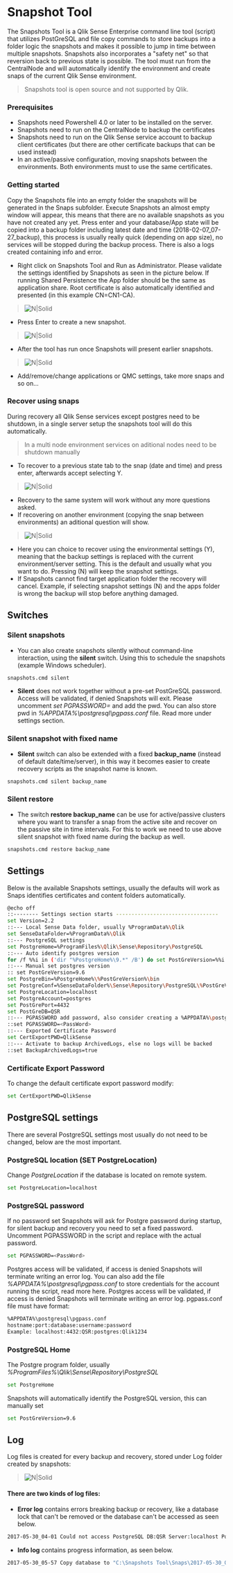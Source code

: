 # Snapshot Tool
The Snapshots Tool is a Qlik Sense Enterprise command line tool (script) that utilizes PostGreSQL and file copy commands to store backups into a folder logic the snapshots and makes it possible to jump in time between multiple snapshots. Snapshots also incorporates a "safety net" so that reversion back to previous state is possible. The tool must run from the CentralNode and will automatically identify the environment and create snaps of the current Qlik Sense environment.

> Snapshots tool is open source and not supported by Qlik.

### Prerequisites
- Snapshots need Powershell 4.0 or later to be installed on the server.
- Snapshots need to run on the CentralNode to backup the certificates
- Snapshots need to run on the Qlik Sense service account to backup client certificates (but there are other certificate backups that can be used instead)
- In an active/passive configuration, moving snapshots between the environments. Both environments must to use the same certificates.

### Getting started
Copy the Snapshots file into an empty folder the snapshots will be generated in the Snaps subfolder. Execute Snapshots an almost empty window will appear, this means that there are no available snapshots as you have not created any yet. Press enter and your database/App state will be copied into a backup folder including latest date and time (2018-02-07_07-27_backup), this process is usually really quick (depending on app size), no services will be stopped during the backup process. There is also a logs created containing info and error.

  - Right click on Snapshots Tool and Run as Administrator. Please validate the settings identified by Snapshots as seen in the picture below. If running Shared Persistence the App folder should be the same as application share. Root certificate is also automatically identified and presented (in this example CN=CN1-CA).
> ![N|Solid](https://raw.githubusercontent.com/QlikDeploymentFramework/Snapshots/master/Images/1.png)
- Press Enter to create a new snapshot.
> ![N|Solid](https://raw.githubusercontent.com/QlikDeploymentFramework/Snapshots/master/Images/2.png)
- After the tool has run once Snapshots will present earlier snapshots.
> ![N|Solid](https://raw.githubusercontent.com/QlikDeploymentFramework/Snapshots/master/Images/3.png)
- Add/remove/change applications or QMC settings, take more snaps and so on... 
### Recover using snaps
During recovery all Qlik Sense services except postgres need to be shutdown, in a single server setup the snapshots tool will do this automatically. 
> In a multi node environment services on aditional nodes need to be shutdown manually
- To recover to a previous state tab to the snap (date and time) and press enter, afterwards accept selecting Y.
> ![N|Solid](https://raw.githubusercontent.com/QlikDeploymentFramework/Snapshots/master/Images/4.png)
- Recovery to the same system will work without any more questions asked.
- If recovering on another environment (copying the snap between environments) an aditional question will show. 
> ![N|Solid](https://raw.githubusercontent.com/QlikDeploymentFramework/Snapshots/master/Images/5.png)
- Here you can choice to recover using the environmental settings (Y), meaning that the backup settings is replaced with the current environment/server setting. This is the default and usually what you want to do. Pressing (N) will keep the snapshot settings.
- If Snapshots cannot find target application folder the recovery will cancel. Example, if selecting snapshot settings (N) and the apps folder is wrong the backup will stop before anything damaged.

## Switches
### Silent snapshots
- You can also create snapshots silently without command-line interaction, using the **silent** switch. Using this to schedule the snapshots (example Windows scheduler).
```sh
snapshots.cmd silent
```
- **Silent** does not work together without a pre-set PostGreSQL password. Access will be validated, if denied Snapshots will exit. Please uncomment *set PGPASSWORD=<PassWord>* and add the pwd. You can also store pwd in *%APPDATA%\postgresql\pgpass.conf* file. Read more under settings section.

### Silent snapshot with fixed name
- **Silent** switch can also be extended with a fixed **backup_name** (instead of default date/time/server), in this way it becomes easier to create recovery scripts as the snapshot name is known.
```sh
snapshots.cmd silent backup_name
```
### Silent restore
- The switch **restore backup_name** can be use for active/passive clusters where you want to transfer a snap from the active site and recover on the passive site in time intervals. For this to work we need to use above silent snapshot with fixed name during the backup as well.
```sh
snapshots.cmd restore backup_name
```
## Settings
Below is the available Snapshots settings, usually the defaults will work as Snaps identifies certificates and content folders automatically.
```sh
@echo off
::-------- Settings section starts ---------------------------------
set Version=2.2
::--- Local Sense Data folder, usually %ProgramData%\Qlik
set SenseDataFolder=%ProgramData%\Qlik
::--- PostgreSQL settings
set PostgreHome=%ProgramFiles%\Qlik\Sense\Repository\PostgreSQL
::--- Auto identify postgres version
for /f %%i in ('dir "%PostgreHome%\9.*" /B') do set PostGreVersion=%%i
::--- Manual set postgres version
:: set PostGreVersion=9.6
set PostgreBin=%PostgreHome%\%PostGreVersion%\bin
set PostgreConf=%SenseDataFolder%\Sense\Repository\PostgreSQL\%PostGreVersion%
set PostgreLocation=localhost
set PostgreAccount=postgres
set PostGrePort=4432
set PostGreDB=QSR
::--- PGPASSWORD add password, also consider creating a %APPDATA%\postgresql\pgpass.conf file
::set PGPASSWORD=<PassWord>
::--- Exported Certificate Password
set CertExportPWD=QlikSense
::--- Activate to backup ArchivedLogs, else no logs will be backed
::set BackupArchivedLogs=true
```
### Certificate Export Password
To change the default certificate export password modify: 
```sh
set CertExportPWD=QlikSense
```
## PostgreSQL settings
There are several PostgreSQL settings most usually do not need to be changed, below are the most important.

### PostgreSQL location (SET PostgreLocation)
Change *PostgreLocation* if the database is located on remote system.
```sh
set PostgreLocation=localhost 
```
### PostgreSQL password
If no password set Snapshots will ask for Postgre password during startup, for silent backup and recovery you need to set a fixed password.
Uncomment PGPASSWORD in the script and replace <PassWord> with the actual password. 
```sh
set PGPASSWORD=<PassWord>
```
Postgres access will be validated, if access is denied Snapshots will terminate writing an error log.
You can also add the file *%APPDATA%\postgresql\pgpass.conf* to store credentials for the account running the script, read more here. Postgres access will be validated, if access is denied Snapshots will terminate writing an error log. pgpass.conf file must have format: 
```sh
%APPDATA%\postgresql\pgpass.conf 
hostname:port:database:username:password
Example: localhost:4432:QSR:postgres:Qlik1234
```
### PostgreSQL Home
The Postgre program folder, usually *%ProgramFiles%\Qlik\Sense\Repository\PostgreSQL* 
```sh
set PostgreHome
``` 
Snapshots will automatically identify the PostgreSQL version, this can manually set
```sh
set PostGreVersion=9.6
``` 
## Log
Log files is created for every backup and recovery, stored under Log folder created by snapshots:
>  ![N|Solid](https://raw.githubusercontent.com/QlikDeploymentFramework/Snapshots/master/Images/9.png)
#### There are two kinds of log files:
- **Error log** contains errors breaking backup or recovery, like a database lock that can't be removed or the database can't be accessed as seen below.
```sh
2017-05-30_04-01 Could not access PostgreSQL DB:QSR Server:localhost Port:4432 Account:postgres
```
-  **Info log** contains progress information, as seen below.
```sh 2017-05-30_05-57 Backup content from: "\\CENTRALNODE\QlikShare\Apps" "\\CENTRALNODE\QlikShare\StaticContent" "\\CENTRALNODE\QlikShare\CustomData" 
2017-05-30_05-57 Copy database to "C:\Snapshots Tool\Snaps\2017-05-30_05-56_CENTRALNODE\QSR_backup.tar"
```
